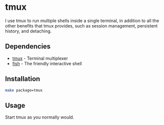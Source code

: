 # tmux

I use tmux to run multiple shells inside a single terminal, in addition to all the other benefits that tmux provides, such as session management, persistent history, and detaching.

## Dependencies

- [tmux][tmux] - Terminal multiplexer
- [fish][fish] - The friendly interactive shell

## Installation

```sh
make package=tmux
```

## Usage

Start tmux as you normally would.

[tmux]: https://www.archlinux.org/packages/community/x86_64/tmux/
[fish]: https://www.archlinux.org/packages/community/x86_64/fish/
